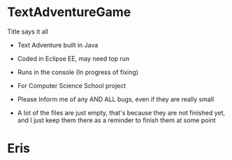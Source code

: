 TextAdventureGame
=================

Title says it all

- Text Adventure built in Java

- Coded in Eclipse EE, may need top run

- Runs in the console (In progress of fixing)

- For Computer Science School project

- Please Inform me of any AND ALL bugs, even if they are really small

- A lot of the files are just empty, that's because they are not finished yet, and I just keep them there as a reminder to finish them at some point


Eris
====
